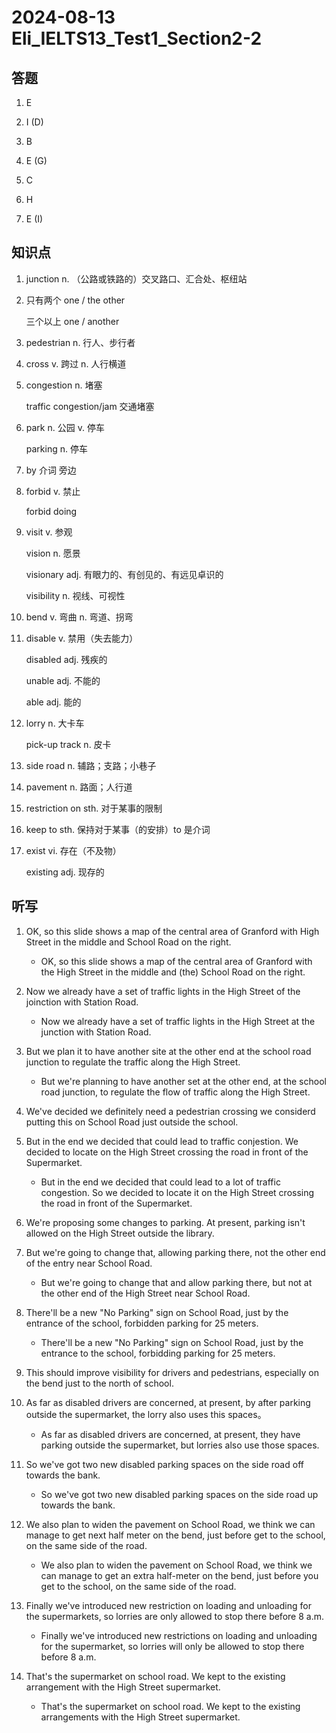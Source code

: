 # 2024-08-13 Eli_IELTS13_Test1_Section2-2

## 答题

1. E

2. I (D)

3. B

4. E (G)

5. C

6. H

7. E (I)

## 知识点

1. junction n. （公路或铁路的）交叉路口、汇合处、枢纽站

2. 只有两个 one / the other

   三个以上 one / another

3. pedestrian n. 行人、步行者

4. cross v. 跨过 n. 人行横道

5. congestion n. 堵塞

   traffic congestion/jam 交通堵塞

6. park n. 公园 v. 停车

   parking n. 停车

7. by 介词 旁边

8. forbid v. 禁止

   forbid doing

9. visit v. 参观

   vision n. 愿景

   visionary adj. 有眼力的、有创见的、有远见卓识的

   visibility n. 视线、可视性

10. bend v. 弯曲 n. 弯道、拐弯

11. disable v. 禁用（失去能力）

    disabled adj. 残疾的

    unable adj. 不能的

    able adj. 能的

12. lorry n. 大卡车

    pick-up track n. 皮卡

13. side road n. 辅路；支路；小巷子

14. pavement n. 路面；人行道

15. restriction on sth. 对于某事的限制

16. keep to sth. 保持对于某事（的安排）to 是介词

17. exist vi. 存在（不及物）

    existing adj. 现存的

## 听写

1. OK, so this slide shows a map of the central area of Granford with High Street in the middle and School Road on the right.

   - OK, so this slide shows a map of the central area of Granford with the High Street in the middle and (the) School Road on the right.

2. Now we already have a set of traffic lights in the High Street of the joinction with Station Road.

   - Now we already have a set of traffic lights in the High Street at the junction with Station Road.

3. But we plan it to have another site at the other end at the school road junction to regulate the traffic along the High Street.

   - But we're planning to have another set at the other end, at the school road junction, to regulate the flow of traffic along the High Street.

4. We've decided we definitely need a pedestrian crossing we considerd putting this on School Road just outside the school.

5. But in the end we decided that could lead to traffic conjestion. We decided to locate on the High Street crossing the road in front of the Supermarket.

   - But in the end we decided that could lead to a lot of traffic congestion. So we decided to locate it on the High Street crossing the road in front of the Supermarket.

6. We're proposing some changes to parking. At present, parking isn't allowed on the High Street outside the library.

7. But we're going to change that, allowing parking there, not the other end of the entry near School Road.

   - But we're going to change that and allow parking there, but not at the other end of the High Street near School Road.

8. There'll be a new "No Parking" sign on School Road, just by the entrance of the school, forbidden parking for 25 meters.

   - There'll be a new "No Parking" sign on School Road, just by the entrance to the school, forbidding parking for 25 meters.

9. This should improve visibility for drivers and pedestrians, especially on the bend just to the north of school.

10. As far as disabled drivers are concerned, at present, by after parking outside the supermarket, the lorry also uses this spaces。

    - As far as disabled drivers are concerned, at present, they have parking outside the supermarket, but lorries also use those spaces.

11. So we've got two new disabled parking spaces on the side road off towards the bank.

    - So we've got two new disabled parking spaces on the side road up towards the bank.

12. We also plan to widen the pavement on School Road, we think we can manage to get next half meter on the bend, just before get to the school, on the same side of the road.

    - We also plan to widen the pavement on School Road, we think we can manage to get an extra half-meter on the bend, just before you get to the school, on the same side of the road.

13. Finally we've introduced new restriction on loading and unloading for the supermarkets, so lorries are only allowed to stop there before 8 a.m.

    - Finally we've introduced new restrictions on loading and unloading for the supermarket, so lorries will only be allowed to stop there before 8 a.m.

14. That's the supermarket on school road. We kept to the existing arrangement with the High Street supermarket.

    - That's the supermarket on school road. We kept to the existing arrangements with the High Street supermarket.
